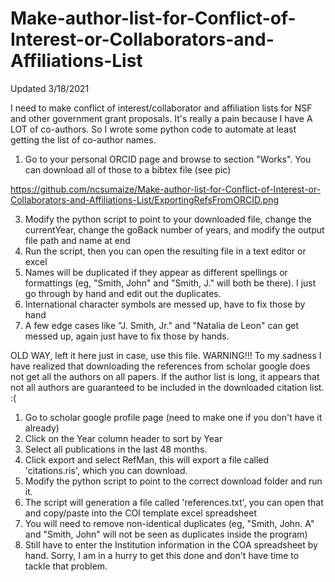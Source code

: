 # Make-author-list-for-Conflict-of-Interest-or-Collaborators-and-Affiliations-List

Updated 3/18/2021

I need to make conflict of interest/collaborator and affiliation lists for NSF and other government grant proposals. It's really a pain because I have A LOT of co-authors. So I wrote some python code to automate at least getting the list of co-author names.

1. Go to your personal ORCID page and browse to section "Works". You can download all of those to a bibtex file (see pic)

https://github.com/ncsumaize/Make-author-list-for-Conflict-of-Interest-or-Collaborators-and-Affiliations-List/ExportingRefsFromORCID.png


3. Modify the python script to point to your downloaded file, change the currentYear, change the goBack number of years, and modify the output file path and name at end
4. Run the script, then you can open the resulting file in a text editor or excel
5. Names will be duplicated if they appear as different spellings or formattings (eg, "Smith, John" and "Smith, J." will both be there). I just go through by hand and edit out the duplicates.
6. International character symbols are messed up, have to fix those by hand
7. A few edge cases like "J. Smith, Jr." and "Natalia de Leon" can get messed up, again just have to fix those by hands. 


OLD WAY, left it here just in case, use this file.
WARNING!!! To my sadness I have realized that downloading the references from scholar google does not get all the authors on all papers. If the author list is long, it appears that not all authors are guaranteed to be included in the downloaded citation list. :(

1. Go to scholar google profile page (need to make one if you don't have it already)
2. Click on the Year column header to sort by Year
3. Select all publications in the last 48 months.
4. Click export and select RefMan, this will export a file called 'citations.ris', which you can download.
5. Modify the python script to point to the correct download folder and run it.
6. The script will generation a file called 'references.txt', you can open that and copy/paste into the COI template excel spreadsheet
7. You will need to remove non-identical duplicates (eg, "Smith, John. A" and "Smith, John" will not be seen as duplicates inside the program)
8. Still have to enter the Institution information in the COA spreadsheet by hand. Sorry, I am in a hurry to get this done and don't have time to tackle that problem.
